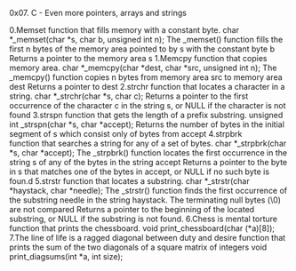 0x07. C - Even more pointers, arrays and strings

0.Memset
	function that fills memory with a constant byte.
	char *_memset(char *s, char b, unsigned int n);
The _memset() function fills the first n bytes of the 	memory area pointed to by s with the constant byte b
Returns a pointer to the memory area s
1.Memcpy
	function that copies memory area.
	char *_memcpy(char *dest, char *src, unsigned int n);
The _memcpy() function copies n bytes from memory 		area src to memory area dest
Returns a pointer to dest
2.strchr
function that locates a character in a string.
char *_strchr(char *s, char c);
Returns a pointer to the first occurrence of the character 	c in the string s, or NULL if the character is not found
3.strspn
 function that gets the length of a prefix substring.
unsigned int _strspn(char *s, char *accept);
Returns the number of bytes in the initial segment of s 		which consist only of bytes from accept
4.strpbrk  
 function that searches a string for any of a set of bytes.
char *_strpbrk(char *s, char *accept);
The _strpbrk() function locates the first occurrence in the 	string s of any of the bytes in the string accept
Returns a pointer to the byte in s that matches one of the 	bytes in accept, or NULL if no such byte is foun.d
5.strstr
function that locates a substring.
char *_strstr(char *haystack, char *needle);
The _strstr() function finds the first occurrence of the 		substring needle in the string haystack. The terminating 	null bytes (\0) are not compared
Returns a pointer to the beginning of the located 		substring, or NULL if the substring is not found.
6.Chess is mental torture
 function that prints the chessboard.
void print_chessboard(char (*a)[8]);
7.The line of life is a ragged diagonal between duty and desire
	function that prints the sum of the two diagonals of a 	square matrix of integers
	void print_diagsums(int *a, int size);
